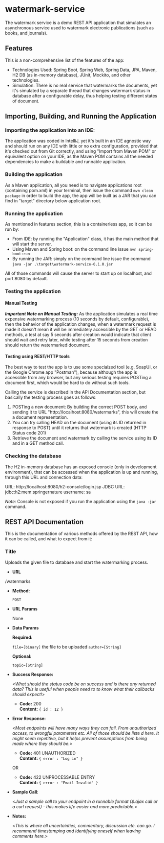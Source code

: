 # watermark-service
The watermark service is a demo REST API application that simulates an asynchronous service used to watermark electronic publications (such as books, and journals).

## Features

This is a non-comprehensive list of the features of the app:

+ Technologies Used: Spring Boot, Spring Web, Spring Data, JPA, Maven, H2 DB (as in-memory database), JUnit, Mockito, and other technologies.
+ Simulation: There is no real service that watermarks the documents, yet it's simulated by a separate thread that changes watermark status in database after a configurable delay, thus helping testing different states of document.

## Importing, Building, and Running the Application
### Importing the application into an IDE:
The application was coded in IntelliJ, yet it's built in an IDE agnostic way and should run on any IDE with little or no extra configuration, provided that it's checked out from Git correctly, and using "Import from Maven POM" or equivalent option on your IDE, as the Maven POM contains all the needed dependencies to make a buildable and runnable application.

### Building the application
As a Maven application, all you need is to navigate applications root (containing pom.xml) in your terminal, then issue the command `mvn clean package` in order to build the app, the app will be built as a JAR that you can find in "target" directory below application root.

### Running the application
As mentioned in features section, this is a containerless app, so it can be run by:
+ From IDE: by running the "Application" class, it has the main method that will start the server.
+ Using Maven and Spring boot: on the command line issue `mvn spring-boot:run`
+ By running the JAR: simply on the command line issue the command `java -jar .\target\watermark-service-0.1.0.jar`

All of those commands will cause the server to start up on localhost, and port 8080 by default.

### Testing the application
#### Manual Testing
**_Important Note on Manual Testing:_** As the application simulates a real time expensive watermarking process (10 seconds by default, configurable), then the behavior of the application changes, when a watermark request is made it doesn't mean it will be immediately accessible by the GET or HEAD methods, a test at say 5 seconds after creation would indicate that client should wait and retry later, while testing after 15 seconds from creation should return the watermarked document.

#### Testing using REST/HTTP tools
The best way to test the app is to use some specialzed tool (e.g. SoapUI, or the Google Chrome app "Postman"), because although the app is accessible from any browser, but any serious testing requires POSTing a document first, which would be hard to do without such tools. 

Calling the service is described in the API Documentation section, but basically the testing process goes as follows:

1. POSTing a new document: By building the correct POST body, and sending it to URL "http://localhost:8080/watermarks", this will create the a document representation.
2. You can try calling HEAD on the document (using its ID returned in response to POST) until it returns that watermark is created (HTTP Status code 201)
3. Retrieve the document and watermark by calling the service using its ID and in a GET method call.

### Checking the database
The H2 in-memory database has an exposed console (only in development environment), that can be accessed when the application is up and running, through this URL and connection data:

URL: http://localhost:8080/h2-console/login.jsp
JDBC URL: jdbc:h2:mem:springernature
username: sa

_Note:_ Console is not exposed if you run the application using the `java -jar` command.

## REST API Documentation

This is the documentation of various methods offered by the REST API, how it can be called, and what to expect from it:

### Title

Uploads the given file to database and start the watermarking process.

* **URL**

/watermarks

* **Method:**
  
   `POST`
  
*  **URL Params**

   None

* **Data Params**

   **Required:**
 
   `file=[binary]` the file to be uploaded
   `author=[String]`

   **Optional:**
 
   `topic=[String]`

* **Success Response:**
  
  <_What should the status code be on success and is there any returned data? This is useful when people need to to know what their callbacks should expect!_>

  * **Code:** 200 <br />
    **Content:** `{ id : 12 }`
 
* **Error Response:**

  <_Most endpoints will have many ways they can fail. From unauthorized access, to wrongful parameters etc. All of those should be liste d here. It might seem repetitive, but it helps prevent assumptions from being made where they should be._>

  * **Code:** 401 UNAUTHORIZED <br />
    **Content:** `{ error : "Log in" }`

  OR

  * **Code:** 422 UNPROCESSABLE ENTRY <br />
    **Content:** `{ error : "Email Invalid" }`

* **Sample Call:**

  <_Just a sample call to your endpoint in a runnable format ($.ajax call or a curl request) - this makes life easier and more predictable._> 

* **Notes:**

  <_This is where all uncertainties, commentary, discussion etc. can go. I recommend timestamping and identifying oneself when leaving comments here._> 


